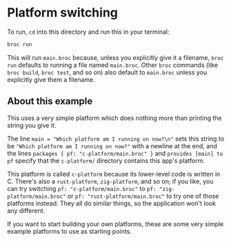 # Platform switching

To run, `cd` into this directory and run this in your terminal:

```bash
broc run
```

This will run `main.broc` because, unless you explicitly give it a filename, `broc run`
defaults to running a file named `main.broc`. Other `broc` commands (like `broc build`, `broc test`, and so on) also default to `main.broc` unless you explicitly give them a filename.

## About this example

This uses a very simple platform which does nothing more than printing the string you give it.

The line `main = "Which platform am I running on now?\n"` sets this string to be `"Which platform am I running on now?"` with a newline at the end, and the lines `packages { pf: "c-platform/main.broc" }` and `provides [main] to pf` specify that the `c-platform/` directory contains this app's platform.

This platform is called `c-platform` because its lower-level code is written in C. There's also a `rust-platform`, `zig-platform`, and so on; if you like, you can try switching `pf: "c-platform/main.broc"` to `pf: "zig-platform/main.broc"` or `pf: "rust-platform/main.broc"` to try one of those platforms instead. They all do similar things, so the application won't look any different.

If you want to start building your own platforms, these are some very simple example platforms to use as starting points.
